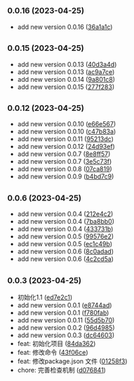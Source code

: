 ## <small>0.0.16 (2023-04-25)</small>

* add new version 0.0.16 ([36a1a1c](https://github.com/xhl592576605/front-template/commit/36a1a1c))



## <small>0.0.15 (2023-04-25)</small>

* add new version 0.0.13 ([40d3a4d](https://github.com/xhl592576605/front-template/commit/40d3a4d))
* add new version 0.0.13 ([ac9a7ce](https://github.com/xhl592576605/front-template/commit/ac9a7ce))
* add new version 0.0.14 ([9a801c8](https://github.com/xhl592576605/front-template/commit/9a801c8))
* add new version 0.0.15 ([277f283](https://github.com/xhl592576605/front-template/commit/277f283))



## <small>0.0.12 (2023-04-25)</small>

* add new version 0.0.10 ([e66e567](https://github.com/xhl592576605/front-template/commit/e66e567))
* add new version 0.0.10 ([c47b83a](https://github.com/xhl592576605/front-template/commit/c47b83a))
* add new version 0.0.11 ([95213dc](https://github.com/xhl592576605/front-template/commit/95213dc))
* add new version 0.0.12 ([24d93ef](https://github.com/xhl592576605/front-template/commit/24d93ef))
* add new version 0.0.7 ([8e8ff57](https://github.com/xhl592576605/front-template/commit/8e8ff57))
* add new version 0.0.7 ([3e5c73f](https://github.com/xhl592576605/front-template/commit/3e5c73f))
* add new version 0.0.8 ([07ca819](https://github.com/xhl592576605/front-template/commit/07ca819))
* add new version 0.0.9 ([b4bd7c9](https://github.com/xhl592576605/front-template/commit/b4bd7c9))



## <small>0.0.6 (2023-04-25)</small>

* add new version 0.0.4 ([212e4c2](https://github.com/xhl592576605/front-template/commit/212e4c2))
* add new version 0.0.4 ([7ba8bb0](https://github.com/xhl592576605/front-template/commit/7ba8bb0))
* add new version 0.0.4 ([433731b](https://github.com/xhl592576605/front-template/commit/433731b))
* add new version 0.0.5 ([99576e2](https://github.com/xhl592576605/front-template/commit/99576e2))
* add new version 0.0.5 ([ec1c49b](https://github.com/xhl592576605/front-template/commit/ec1c49b))
* add new version 0.0.6 ([8c0adad](https://github.com/xhl592576605/front-template/commit/8c0adad))
* add new version 0.0.6 ([4c2cd5a](https://github.com/xhl592576605/front-template/commit/4c2cd5a))



## <small>0.0.3 (2023-04-25)</small>

* 初始化1.1 ([ed7e2c1](https://github.com/xhl592576605/front-template/commit/ed7e2c1))
* add new version 0.0.1 ([e8744ad](https://github.com/xhl592576605/front-template/commit/e8744ad))
* add new version 0.0.1 ([f780fab](https://github.com/xhl592576605/front-template/commit/f780fab))
* add new version 0.0.11 ([55d5b70](https://github.com/xhl592576605/front-template/commit/55d5b70))
* add new version 0.0.2 ([96d4985](https://github.com/xhl592576605/front-template/commit/96d4985))
* add new version 0.0.3 ([dc64603](https://github.com/xhl592576605/front-template/commit/dc64603))
* feat: 初始化项目 ([84da362](https://github.com/xhl592576605/front-template/commit/84da362))
* feat: 修改命令 ([43f06ce](https://github.com/xhl592576605/front-template/commit/43f06ce))
* feat: 修改package.json 文件 ([01258f3](https://github.com/xhl592576605/front-template/commit/01258f3))
* chore: 完善检查机制 ([d076841](https://github.com/xhl592576605/front-template/commit/d076841))



